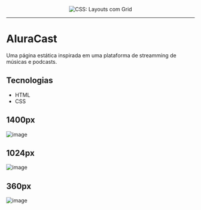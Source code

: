 <p align="center"> <img src="https://user-images.githubusercontent.com/76708357/182975297-83940d2b-12cd-4df2-a864-dc1e2dd33d9e.png" alt="CSS: Layouts com Grid"> </p>

<hr>

<h1>AluraCast</h1>
<p align="start">Uma página estática inspirada em uma plataforma de streamming de músicas e podcasts.</p>

## Tecnologias
* HTML
* CSS

## 1400px
![image](https://user-images.githubusercontent.com/76708357/182976289-0051ae84-25ec-4a2e-a38e-4713c3a313b0.png)

## 1024px
![image](https://user-images.githubusercontent.com/76708357/182976352-8232587d-98ce-4fe1-8d0f-dde6569f4a0b.png)

## 360px
![image](https://user-images.githubusercontent.com/76708357/182976395-46bb66b5-f1f8-4db5-84eb-4151d225579d.png)
